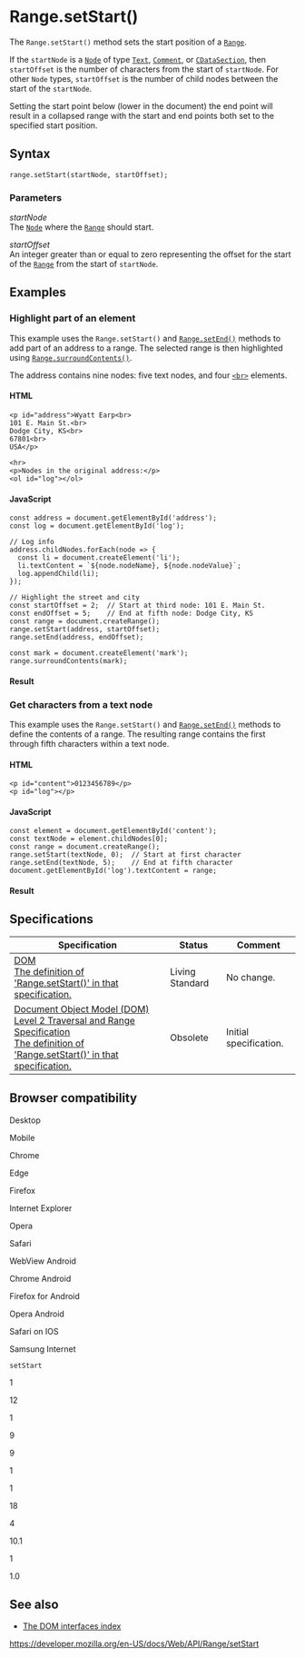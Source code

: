 # Range.setStart()

The `Range.setStart()` method sets the start position of a [`Range`](../range).

If the `startNode` is a [`Node`](../node) of type [`Text`](../text), [`Comment`](../comment), or [`CDataSection`](../cdatasection), then `startOffset` is the number of characters from the start of `startNode`. For other `Node` types, `startOffset` is the number of child nodes between the start of the `startNode`.

Setting the start point below (lower in the document) the end point will result in a collapsed range with the start and end points both set to the specified start position.

## Syntax

    range.setStart(startNode, startOffset);

### Parameters

_startNode_  
The [`Node`](../node) where the [`Range`](../range) should start.

_startOffset_  
An integer greater than or equal to zero representing the offset for the start of the [`Range`](../range) from the start of `startNode`.

## Examples

### Highlight part of an element

This example uses the `Range.setStart()` and [`Range.setEnd()`](setend) methods to add part of an address to a range. The selected range is then highlighted using [`Range.surroundContents()`](surroundcontents).

The address contains nine nodes: five text nodes, and four [`<br>`](https://developer.mozilla.org/en-US/docs/Web/HTML/Element/br) elements.

#### HTML

    <p id="address">Wyatt Earp<br>
    101 E. Main St.<br>
    Dodge City, KS<br>
    67801<br>
    USA</p>

    <hr>
    <p>Nodes in the original address:</p>
    <ol id="log"></ol>

#### JavaScript

    const address = document.getElementById('address');
    const log = document.getElementById('log');

    // Log info
    address.childNodes.forEach(node => {
      const li = document.createElement('li');
      li.textContent = `${node.nodeName}, ${node.nodeValue}`;
      log.appendChild(li);
    });

    // Highlight the street and city
    const startOffset = 2;  // Start at third node: 101 E. Main St.
    const endOffset = 5;    // End at fifth node: Dodge City, KS
    const range = document.createRange();
    range.setStart(address, startOffset);
    range.setEnd(address, endOffset);

    const mark = document.createElement('mark');
    range.surroundContents(mark);

#### Result

### Get characters from a text node

This example uses the `Range.setStart()` and [`Range.setEnd()`](setend) methods to define the contents of a range. The resulting range contains the first through fifth characters within a text node.

#### HTML

    <p id="content">0123456789</p>
    <p id="log"></p>

#### JavaScript

    const element = document.getElementById('content');
    const textNode = element.childNodes[0];
    const range = document.createRange();
    range.setStart(textNode, 0);  // Start at first character
    range.setEnd(textNode, 5);    // End at fifth character
    document.getElementById('log').textContent = range;

#### Result

## Specifications

<table><thead><tr class="header"><th>Specification</th><th>Status</th><th>Comment</th></tr></thead><tbody><tr class="odd"><td><a href="https://dom.spec.whatwg.org/#dom-range-setstart">DOM<br />
<span class="small">The definition of 'Range.setStart()' in that specification.</span></a></td><td><span class="spec-living">Living Standard</span></td><td>No change.</td></tr><tr class="even"><td><a href="https://www.w3.org/TR/DOM-Level-2-Traversal-Range/ranges.html#Level2-Range-method-setStart">Document Object Model (DOM) Level 2 Traversal and Range Specification<br />
<span class="small">The definition of 'Range.setStart()' in that specification.</span></a></td><td><span class="spec-obsolete">Obsolete</span></td><td>Initial specification.</td></tr></tbody></table>

## Browser compatibility

Desktop

Mobile

Chrome

Edge

Firefox

Internet Explorer

Opera

Safari

WebView Android

Chrome Android

Firefox for Android

Opera Android

Safari on IOS

Samsung Internet

`setStart`

1

12

1

9

9

1

1

18

4

10.1

1

1.0

## See also

- [The DOM interfaces index](../document_object_model)

<a href="https://developer.mozilla.org/en-US/docs/Web/API/Range/setStart" class="_attribution-link">https://developer.mozilla.org/en-US/docs/Web/API/Range/setStart</a>
